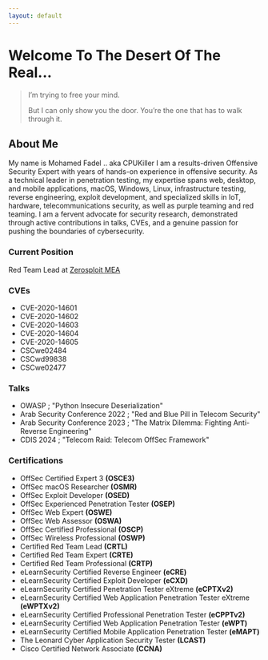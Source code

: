 ```yaml
---
layout: default
---
```


# Welcome To The Desert Of The Real...

> I’m trying to free your mind. 
>
> But I can only show you the door. You’re the one that has to walk through it.

## About Me

My name is Mohamed Fadel .. aka CPUKiller I am a results-driven Offensive Security Expert with years of hands-on experience in offensive security. As a technical leader in penetration testing, my expertise spans web, desktop, and mobile applications, macOS, Windows, Linux, infrastructure testing, reverse engineering, exploit development, and specialized skills in IoT, hardware, telecommunications security, as well as purple teaming and red teaming. I am a fervent advocate for security research, demonstrated through active contributions in talks, CVEs, and a genuine passion for pushing the boundaries of cybersecurity.

### Current Position

Red Team Lead at [Zerosploit MEA](https://www.zerosploit.co/)

### CVEs

- CVE-2020-14601
- CVE-2020-14602
- CVE-2020-14603
- CVE-2020-14604
- CVE-2020-14605
- CSCwe02484
- CSCwd99838
- CSCwe02477

###  Talks

- OWASP ; "Python Insecure Deserialization"
- Arab Security Conference 2022 ; "Red and Blue Pill in Telecom Security"
- Arab Security Conference 2023 ; "The Matrix Dilemma: Fighting Anti-Reverse Engineering"
- CDIS 2024 ; "Telecom Raid: Telecom OffSec Framework"

### Certifications

- OffSec Certified Expert 3 **(OSCE3)**
- OffSec macOS Researcher **(OSMR)**
- OffSec Exploit Developer **(OSED)**
- OffSec Experienced Penetration Tester **(OSEP)**
- OffSec Web Expert **(OSWE)**
- OffSec Web Assessor **(OSWA)**
- OffSec Certified Professional **(OSCP)**
- OffSec Wireless Professional **(OSWP)**
- Certified Red Team Lead **(CRTL)**
- Certified Red Team Expert **(CRTE)**
- Certified Red Team Professional **(CRTP)**
- eLearnSecurity Certified Reverse Engineer **(eCRE)**
- eLearnSecurity Certified Exploit Developer **(eCXD)**
- eLearnSecurity Certified Penetration Tester eXtreme **(eCPTXv2)**
- eLearnSecurity Certified Web Application Penetration Tester eXtreme **(eWPTXv2)**
- eLearnSecurity Certified Professional Penetration Tester **(eCPPTv2)**
- eLearnSecurity Certified Web Application Penetration Tester **(eWPT)**
- eLearnSecurity Certified Mobile Application Penetration Tester **(eMAPT)**
- The Leonard Cyber Application Security Tester **(LCAST)**
- Cisco Certified Network Associate **(CCNA)**